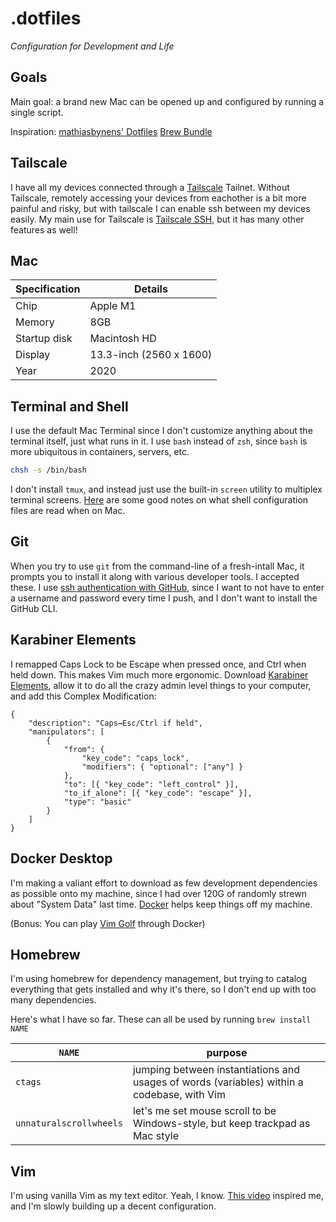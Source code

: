 # .dotfiles

_Configuration for Development and Life_

## Goals
Main goal: a brand new Mac can be opened up and configured by running a single script.

Inspiration:
[mathiasbynens' Dotfiles](https://github.com/mathiasbynens/dotfiles)
[Brew Bundle](https://gist.github.com/ChristopherA/a579274536aab36ea9966f301ff14f3f)

## Tailscale
I have all my devices connected through a [Tailscale](https://tailscale.com) Tailnet. 
Without Tailscale, remotely accessing your devices from eachother is a bit more painful and risky, but with tailscale I can enable ssh between my devices easily.
My main use for Tailscale is [Tailscale SSH](https://tailscale.com/kb/1193/tailscale-ssh), but it has many other features as well!

## Mac
| Specification   | Details                  |
|-----------------|--------------------------|
| Chip            | Apple M1                 |
| Memory          | 8GB                      |
| Startup disk    | Macintosh HD             |
| Display         | 13.3-inch (2560 x 1600)  |
| Year            | 2020                     |

## Terminal and Shell
I use the default Mac Terminal since I don't customize anything about the terminal itself, just what runs in it.
I use `bash` instead of `zsh`, since `bash` is more ubiquitous in containers, servers, etc.
```sh
chsh -s /bin/bash
```
I don't install `tmux`, and instead just use the built-in `screen` utility to multiplex terminal screens.
[Here](http://hayne.net/MacDev/Notes/unixFAQ.html#shellStartup) are some good notes on what shell configuration files are read when on Mac.

<!--
## File Organization
I want my computer to be neat and tidy, without a lot of junk in my home directory (`/home/YOUR_USERNAME`, or `~`). Things like the [XDG Base Directory Specification](https://specifications.freedesktop.org/basedir-spec/latest/) are attractive to me. XDG doesn't work perfectly cleanly with Mac, or with all applications. [This Apple Documentation](https://developer.apple.com/library/archive/documentation/FileManagement/Conceptual/FileSystemProgrammingGuide/FileSystemOverview/FileSystemOverview.html) is particularly to learn about the MacOS file system.

MORE IN HERE ABOUT OTHER PROGRAMS.

Docker Desktop for Mac makes it impossible to change the default `~/.docker` directory. Hopefully it will be resolved in [this issue](https://github.com/docker/roadmap/issues/408), so I can move `~/.docker` to `~/.config/docker`.
-->


## Git
When you try to use `git` from the command-line of a fresh-intall Mac, it prompts you to install it along with various developer tools. I accepted these.
I use [ssh authentication with GitHub](https://docs.github.com/en/authentication/connecting-to-github-with-ssh), since I want to not have to enter a username and password every time I push, and I don't want to install the GitHub CLI.

## Karabiner Elements
I remapped Caps Lock to be Escape when pressed once, and Ctrl when held down. This makes Vim much more ergonomic. Download [Karabiner Elements](https://karabiner-elements.pqrs.org), allow it to do all the crazy admin level things to your computer, and add this Complex Modification:

```
{
    "description": "Caps→Esc/Ctrl if held",
    "manipulators": [
        {
            "from": {
                "key_code": "caps_lock",
                "modifiers": { "optional": ["any"] }
            },
            "to": [{ "key_code": "left_control" }],
            "to_if_alone": [{ "key_code": "escape" }],
            "type": "basic"
        }
    ]
}
```

## Docker Desktop
I'm making a valiant effort to download as few development dependencies as possible onto my machine, since I had over 120G of randomly strewn about "System Data" last time. [Docker](https://www.docker.com) helps keep things off my machine.

(Bonus: You can play [Vim Golf](https://www.vimgolf.com) through Docker)

## Homebrew
I'm using homebrew for dependency management, but trying to catalog everything that gets installed and why it's there, so I don't end up with too many dependencies.

Here's what I have so far. These can all be used by running `brew install NAME`

| `NAME` | purpose |
| ------ | ------- |
| `ctags` | jumping between instantiations and usages of words (variables) within a codebase, with Vim |
| `unnaturalscrollwheels` | let's me set mouse scroll to be Windows-style, but keep trackpad as Mac style |


## Vim
I'm using vanilla Vim as my text editor. Yeah, I know.
[This video](https://www.youtube.com/watch?v=XA2WjJbmmoM) inspired me, and I'm slowly building up a decent configuration.

